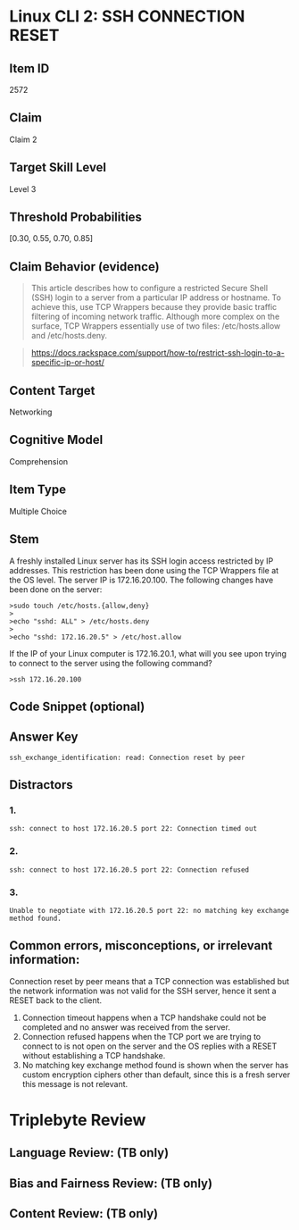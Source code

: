 # Linux CLI 2: SSH CONNECTION RESET

## Item ID
2572

## Claim
Claim 2

## Target Skill Level
Level 3

## Threshold Probabilities
[0.30, 0.55, 0.70, 0.85]

## Claim Behavior (evidence)
>This article describes how to configure a restricted Secure Shell (SSH) login to a server from a particular IP address or hostname.
>To achieve this, use TCP Wrappers because they provide basic traffic filtering of incoming network traffic. Although more complex on the surface, TCP Wrappers essentially use of two files: /etc/hosts.allow and /etc/hosts.deny.

>https://docs.rackspace.com/support/how-to/restrict-ssh-login-to-a-specific-ip-or-host/

## Content Target
Networking

## Cognitive Model
Comprehension

## Item Type
Multiple Choice

## Stem
A freshly installed Linux server has its SSH login access restricted by IP addresses. This restriction has been done using the TCP Wrappers file at the OS level. The server IP is 172.16.20.100. The following changes have been done on the server:

```
>sudo touch /etc/hosts.{allow,deny}
>
>echo "sshd: ALL" > /etc/hosts.deny
>
>echo "sshd: 172.16.20.5" > /etc/host.allow
```

If the IP of your Linux computer is 172.16.20.1, what will you see upon trying to connect to the server using the following command?

```
>ssh 172.16.20.100
```

## Code Snippet (optional)

## Answer Key
`ssh_exchange_identification: read: Connection reset by peer`

## Distractors
### 1.
`ssh: connect to host 172.16.20.5 port 22: Connection timed out`

### 2.
`ssh: connect to host 172.16.20.5 port 22: Connection refused`

### 3.
`Unable to negotiate with 172.16.20.5 port 22: no matching key exchange method found.`

## Common errors, misconceptions, or irrelevant information:
Connection reset by peer means that a TCP connection was established but the network information was not valid for the SSH server, hence it sent a RESET back to the client.
1. Connection timeout happens when a TCP handshake could not be completed and no answer was received from the server.
2. Connection refused happens when the TCP port we are trying to connect to is not open on the server and the OS replies with a RESET without establishing a TCP handshake.
3. No matching key exchange method found is shown when the server has custom encryption ciphers other than default, since this is a fresh server this message is not relevant.

# Triplebyte Review

## Language Review: (TB only)

## Bias and Fairness Review: (TB only)

## Content Review: (TB only)
